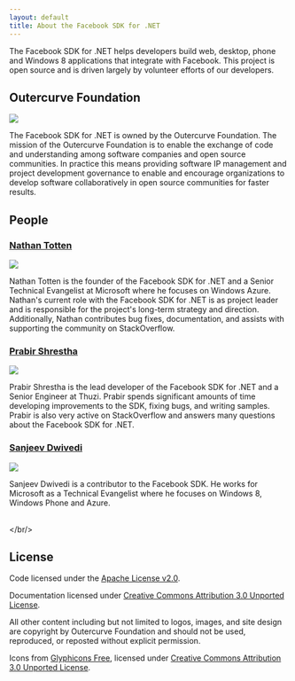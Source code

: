 ```yaml
---
layout: default
title: About the Facebook SDK for .NET
---
```


The Facebook SDK for .NET helps developers build web, desktop, phone and Windows 8 applications that integrate with Facebook. This project is open source and is driven largely by volunteer efforts of our developers. 

## Outercurve Foundation

<div class="person">
<a href="http://outercurve.org"><img src="http://www.outercurve.org/Portals/0/logo.gif" /></a>
<p>The Facebook SDK for .NET is owned by the Outercurve Foundation. The mission of the Outercurve Foundation is to enable the exchange of code and understanding among software companies and open source communities. In practice this means providing software IP management and project development governance to enable and encourage organizations to develop software collaboratively in open source communities for faster results.</p>
</div>

## People

<div class="person" >
<h3><a href="http://ntotten.com">Nathan Totten</a></h3>
<a href="http://ntotten.com"><img src="http://www.gravatar.com/avatar/d48b998c2dce49ca309710eba498c562.png?s=150" /></a>
<p>Nathan Totten is the founder of the Facebook SDK for .NET and a Senior Technical Evangelist at Microsoft where he focuses on Windows Azure. Nathan's current role with the Facebook SDK for .NET is as project leader and is responsible for the project's long-term strategy and direction. Additionally, Nathan contributes bug fixes, documentation, and assists with supporting the community on StackOverflow.</p>
</div>

<div class="person" >
<h3><a href="http://prabir.me">Prabir Shrestha</a></h3>
<a href="http://prabir.me"><img src="http://www.gravatar.com/avatar/08580f0e341ffc9146050ac8d368a8e2.png?s=150" /></a>
<p>Prabir Shrestha is the lead developer of the Facebook SDK for .NET and a Senior Engineer at Thuzi. Prabir spends significant amounts of time developing improvements to the SDK, fixing bugs, and writing samples. Prabir is also very active on StackOverflow and answers many questions about the Facebook SDK for .NET.</p>
</div>

<div class="person">
<h3><a href="http://sanjeev.dwivedi.net">Sanjeev Dwivedi</a></h3>
<a href="http://sanjeev.dwivedi.net"><img src="http://www.gravatar.com/avatar/c92022072e01db2c19eaa8b53312d3d8.png?s=150" /></a>
<p>Sanjeev Dwivedi is a contributor to the Facebook SDK. He works for Microsoft as a Technical Evangelist where he focuses on Windows 8, Windows Phone and Azure.</p> 
</div>

<br/></br/>

## License

Code licensed under the [Apache License v2.0](http://www.apache.org/licenses/LICENSE-2.0).

Documentation licensed under [Creative Commons Attribution 3.0 Unported License](http://creativecommons.org/licenses/by/3.0/).

All other content including but not limited to logos, images, and site design are copyright by Outercurve Foundation and should not be used, reproduced, or reposted without explicit permission.

Icons from [Glyphicons Free](http://glyphicons.com), licensed under [Creative Commons Attribution 3.0 Unported License](http://creativecommons.org/licenses/by/3.0/).
